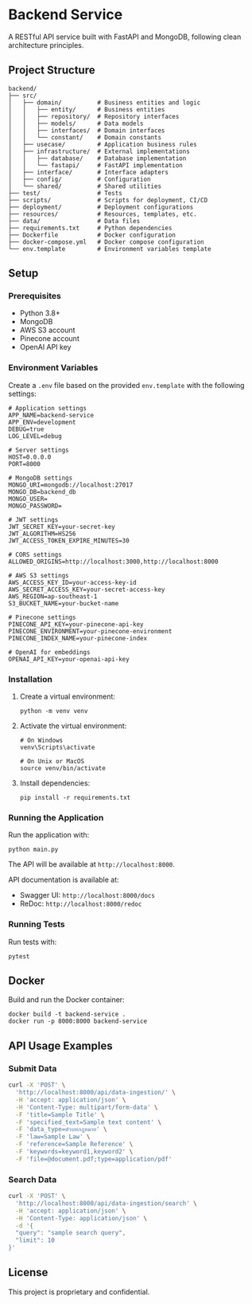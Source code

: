 # Backend Service

A RESTful API service built with FastAPI and MongoDB, following clean architecture principles.

## Project Structure

```
backend/
├── src/
│   ├── domain/          # Business entities and logic
│   │   ├── entity/      # Business entities
│   │   ├── repository/  # Repository interfaces
│   │   ├── models/      # Data models
│   │   ├── interfaces/  # Domain interfaces
│   │   └── constant/    # Domain constants
│   ├── usecase/         # Application business rules
│   ├── infrastructure/  # External implementations
│   │   ├── database/    # Database implementation
│   │   └── fastapi/     # FastAPI implementation
│   ├── interface/       # Interface adapters
│   ├── config/          # Configuration
│   └── shared/          # Shared utilities
├── test/                # Tests
├── scripts/             # Scripts for deployment, CI/CD
├── deployment/          # Deployment configurations
├── resources/           # Resources, templates, etc.
├── data/                # Data files
├── requirements.txt     # Python dependencies
├── Dockerfile           # Docker configuration
├── docker-compose.yml   # Docker compose configuration
└── env.template         # Environment variables template
```

## Setup

### Prerequisites

- Python 3.8+
- MongoDB
- AWS S3 account
- Pinecone account
- OpenAI API key

### Environment Variables

Create a `.env` file based on the provided `env.template` with the following settings:

```
# Application settings
APP_NAME=backend-service
APP_ENV=development
DEBUG=true
LOG_LEVEL=debug

# Server settings
HOST=0.0.0.0
PORT=8000

# MongoDB settings
MONGO_URI=mongodb://localhost:27017
MONGO_DB=backend_db
MONGO_USER=
MONGO_PASSWORD=

# JWT settings
JWT_SECRET_KEY=your-secret-key
JWT_ALGORITHM=HS256
JWT_ACCESS_TOKEN_EXPIRE_MINUTES=30

# CORS settings
ALLOWED_ORIGINS=http://localhost:3000,http://localhost:8000

# AWS S3 settings
AWS_ACCESS_KEY_ID=your-access-key-id
AWS_SECRET_ACCESS_KEY=your-secret-access-key
AWS_REGION=ap-southeast-1
S3_BUCKET_NAME=your-bucket-name

# Pinecone settings
PINECONE_API_KEY=your-pinecone-api-key
PINECONE_ENVIRONMENT=your-pinecone-environment
PINECONE_INDEX_NAME=your-pinecone-index

# OpenAI for embeddings
OPENAI_API_KEY=your-openai-api-key
```

### Installation

1. Create a virtual environment:
   ```
   python -m venv venv
   ```

2. Activate the virtual environment:
   ```
   # On Windows
   venv\Scripts\activate
   
   # On Unix or MacOS
   source venv/bin/activate
   ```

3. Install dependencies:
   ```
   pip install -r requirements.txt
   ```

### Running the Application

Run the application with:

```
python main.py
```

The API will be available at `http://localhost:8000`.

API documentation is available at:
- Swagger UI: `http://localhost:8000/docs`
- ReDoc: `http://localhost:8000/redoc`

### Running Tests

Run tests with:

```
pytest
```

## Docker

Build and run the Docker container:

```
docker build -t backend-service .
docker run -p 8000:8000 backend-service
```

## API Usage Examples

### Submit Data

```bash
curl -X 'POST' \
  'http://localhost:8000/api/data-ingestion/' \
  -H 'accept: application/json' \
  -H 'Content-Type: multipart/form-data' \
  -F 'title=Sample Title' \
  -F 'specified_text=Sample text content' \
  -F 'data_type=ตัวบทกฎหมาย' \
  -F 'law=Sample Law' \
  -F 'reference=Sample Reference' \
  -F 'keywords=keyword1,keyword2' \
  -F 'file=@document.pdf;type=application/pdf'
```

### Search Data

```bash
curl -X 'POST' \
  'http://localhost:8000/api/data-ingestion/search' \
  -H 'accept: application/json' \
  -H 'Content-Type: application/json' \
  -d '{
  "query": "sample search query",
  "limit": 10
}'
```

## License

This project is proprietary and confidential. 